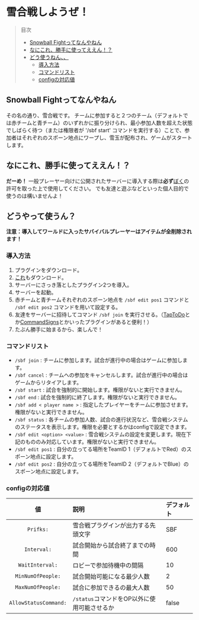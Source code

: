 # 雪合戦しようぜ！
>目次
>* [Snowball Fightってなんやねん](#whatIsThisShit)
>* [なにこれ、勝手に使ってええん！？](#canIUseThisShit)
>* [どう使うねん、、](#howToUseThisShit)
>   * [導入方法](#howToInstallThisShit)
>   * [コマンドリスト](#shittyCommandsList)
>   * [configの対応値](#config.ini)

## <a name="whatIsThisShit">Snowball Fightってなんやねん
その名の通り、雪合戦です。
チームに参加すると２つのチーム（デフォルトでは赤チームと青チーム）のいずれかに振り分けられ、最小参加人数を超えた状態でしばらく待つ（または権限者が '/sbf start' コマンドを実行する）ことで、参加者はそれぞれのスポーン地点にワープし、雪玉が配布され、ゲームがスタートします。

## <a name="canIUseThisShit">なにこれ、勝手に使ってええん！？
**だーめ！** 一般プレーヤー向けに公開されたサーバーに導入する際は**必ず**[ぼく](https://twitter.com/chell_uoxou)の許可を取った上で使用してください。
でも友達と遊ぶなどといった個人目的で使うのは構いませんよ！

## <a name="howToUseThisShit">どうやって使うん？
**注意：導入してワールドに入ったサバイバルプレーヤーはアイテムが全削除されます！**
### <a name="howToInstallThisShit">導入方法
1. プラグインをダウンロード。
1. [これ](https://github.com/chell-uoxou/BossBarAPI)もダウンロード。
1. サーバーにさっき落としたプラグイン2つを導入。
1. サーバーを起動。
1. 赤チームと青チームそれぞれのスポーン地点を `/sbf edit pos1` コマンドと `/sbf edit pos2` コマンドを用いて設定する。
1. 友達をサーバーに招待してコマンド `/sbf join` を実行させる。（[TapToDo](http://forums.pocketmine.net/plugins/taptodo.170/)とか[CommandSigns](http://forums.pocketmine.net/plugins/commandsigns.958)とかいったプラグインがあると便利！）
1. たぶん勝手に始まるから、楽しんで！

### <a name="shittyCommandsList">コマンドリスト
* `/sbf join` : チームに参加します。試合が進行中の場合はゲームに参加します。
* `/sbf cancel` : チームへの参加をキャンセルします。試合が進行中の場合はゲームからリタイアします。
* `/sbf start` : 試合を強制的に開始します。権限がないと実行できません。
* `/sbf end` : 試合を強制的に終了します。権限がないと実行できません。
* `/sbf add < player name >` : 指定したプレイヤーをチームに参加させます。権限がないと実行できません。
* `/sbf status` : 各チームの参加人数、試合の進行状況など、雪合戦システムのステータスを表示します。権限を必要とするかはconfigで設定できます。
* `/sbf edit <option> <value>` : 雪合戦システムの設定を変更します。現在下記のもののみ対応しています。権限がないと実行できません。
* `/sbf edit pos1` : 自分の立ってる場所をTeamID 1（デフォルトでRed）のスポーン地点に設定します。
* `/sbf edit pos2` : 自分の立ってる場所をTeamID 2（デフォルトでBlue）のスポーン地点に設定します。

### <a name="config.ini">configの対応値
| 値 | 説明 | デフォルト |
|:-----------:|:------------|:----|
| `Prifks:` | 雪合戦プラグインが出力する先頭文字 | SBF |
| `Interval:` | 試合開始から試合終了までの時間 | 600 |
| `WaitInterval:` | ロビーで参加待機中の間隔 | 10 |
| `MinNumOfPeople:` | 試合開始可能になる最少人数 | 2 |
| `MaxNumOfPeople:` | 試合に参加できるの最大人数 | 50 |
| `AllowStatusCommand:` | `/status`コマンドをOP以外に使用可能させるか | false |